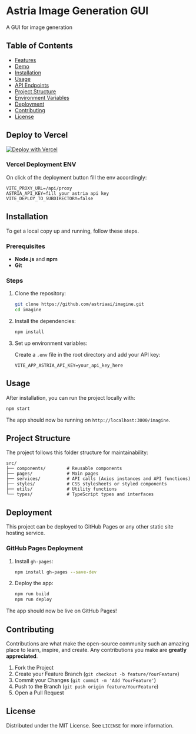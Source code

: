 # Astria Image Generation GUI

A GUI for image generation

## Table of Contents

- [Features](#features)
- [Demo](#demo)
- [Installation](#installation)
- [Usage](#usage)
- [API Endpoints](#api-endpoints)
- [Project Structure](#project-structure)
- [Environment Variables](#environment-variables)
- [Deployment](#deployment)
- [Contributing](#contributing)
- [License](#license)

## Deploy to Vercel
[![Deploy with Vercel](https://vercel.com/button)](https://vercel.com/new/clone?repository-url=https%3A%2F%2Fgithub.com%2Fastriaai%2Fimagine&env=VITE_PROXY_URL,ASTRIA_API_KEY,VITE_DEPLOY_TO_SUBDIRECTORY)

### Vercel Deployment ENV
On click of the deployment button fill the env accordingly:

   ```plaintext
   VITE_PROXY_URL=/api/proxy
   ASTRIA_API_KEY=fill your astria api key
   VITE_DEPLOY_TO_SUBDIRECTORY=false
   ```

## Installation

To get a local copy up and running, follow these steps.

### Prerequisites

- **Node.js** and **npm**
- **Git**

### Steps

1. Clone the repository:

    ```bash
    git clone https://github.com/astriaai/imagine.git
    cd imagine
    ```

2. Install the dependencies:

    ```bash
    npm install
    ```

3. Set up environment variables:

   Create a `.env` file in the root directory and add your API key:
   
   ```plaintext
   VITE_APP_ASTRIA_API_KEY=your_api_key_here
   ```

## Usage

After installation, you can run the project locally with:

```bash
npm start
```

The app should now be running on `http://localhost:3000/imagine`.

## Project Structure

The project follows this folder structure for maintainability:

```plaintext
src/
├── components/        # Reusable components 
├── pages/             # Main pages
├── services/          # API calls (Axios instances and API functions)
├── styles/            # CSS stylesheets or styled components
├── utils/             # Utility functions
└── types/             # TypeScript types and interfaces
```

## Deployment

This project can be deployed to GitHub Pages or any other static site hosting service.

### GitHub Pages Deployment

1. Install `gh-pages`:
   
   ```bash
   npm install gh-pages --save-dev
   ```

2. Deploy the app:

   ```bash
   npm run build
   npm run deploy
   ```

The app should now be live on GitHub Pages!

## Contributing

Contributions are what make the open-source community such an amazing place to learn, inspire, and create. Any contributions you make are **greatly appreciated**.

1. Fork the Project
2. Create your Feature Branch (`git checkout -b feature/YourFeature`)
3. Commit your Changes (`git commit -m 'Add YourFeature'`)
4. Push to the Branch (`git push origin feature/YourFeature`)
5. Open a Pull Request

## License

Distributed under the MIT License. See `LICENSE` for more information.
